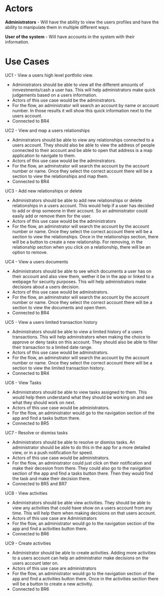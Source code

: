 # Actors
**Administrators** - Will have the ability to view the users profiles and have the ability to manipulate them in multiple different ways.

**User of the system** - Will have accounts in the system with their information.

# Use Cases

UC1 - View a users high level portfolio view.
 - Administrators should be able to view all the different amounts of innvestments/cash a user has. This will help administrators make quick judgements based on a users information.
 - Actors of this use case would be the adminstrators.
 - For the flow, an administrator will search an account by name or account number. In those results it will show this quick information next to the users account.
 - Connected to BR4

UC2 - View and map a users relationships
 - Adminstrators should be able to view any relationships connected to a users account. They should also be able to view the address of people connected to their account and be able to open that address is a map application to navigate to them.
 - Actors of this use case would be the adminstrators.
 - For the flow, an adminstrator will search the account by the account number or name. Once they select the correct account there will be a section to view the relationships and map them.
 - Connected to BR4

UC3 - Add new relationships or delete
 - Administrators should be able to add new relationships or delete relationships in a users account. This would help if a user has decided to add or drop someone in their account. So an administrator could easily add or remove them for the user.
 - Actors of this use case would be the administrators
 - For the flow, an adminstrator will search the account by the account number or name. Once they select the correct account there will be a section to view the relationships. Once in the relationships section, there will be a button to create a new relationship. For removing, in the relationship section when you click on a relationship, there will be an option to remove.

UC4 - View a users documents
 - Administrators should be able to see which documents a user has on their account and also view them, wether it be in the app or linked to a webpage for security purposes. This will help administrators make decisions about a users decision.
 - Actors of this use case would be adminstrators.
 - For the flow, an adminstrator will search the account by the account number or name. Once they select the correct account there will be a section to view the documents and open them.
 - Connected to BR4

UC5 - View a users limited transaction history
 - Administrators should be able to view a limited history of a users transactions. This will help adminstrators when making the choice to approve or deny tasks on this account. They should also be able to filter their transaction to a limited date range.
 - Actors of this use case would be adminstrators.
 - For the flow, an adminstrator will search the account by the account number or name. Once they select the correct account there will be a section to view the limited transaction history.
 - Connected to BR4

UC6 - View Tasks
 - Administrators should be able to view tasks assigned to them. This would help them understand what they should be working on and see what they should work on next.
 - Actors of this use case would be administrators.
 - For the flow, an administrator would go to the navigation section of the app and find a tasks button there.
 - Connected to BR5

UC7 - Resolve or dismiss tasks
 - Administrators should be able to resolve or dismiss tasks. An administrator should be able to do this in the app for a more detailed view, or in a push notification for speed.
 - Actors of this use case would be administrators.
 - For the flow, an administrator could just click on their notification and make their decesion from there. They could also go to the navigation section of the app and find a tasks button there. Then they would find the task and make their decision there.
 - Connected to BR5 and BR7

UC8 - View activities
 - Administrators should be able view activities. They should be able to view any activities that could have show on a users account from any time. This will help them when making decisions on that users account.
 - Actors of this use case are Administrators
 - For the flow, an administrator would go to the navigation section of the app and find a activities button there.
 - Connected to BR6

UC9 - Create activities
 - Administrator should be able to create activities. Adding more activities to a users account can help an administrator make decisions on the users account later on.
 - Actors of this use case are administrators
 - For the flow, an administrator would go to the navigation section of the app and find a activities button there. Once in the activities section there will be a button to create a new activitiy.
 - Connected to BR6
